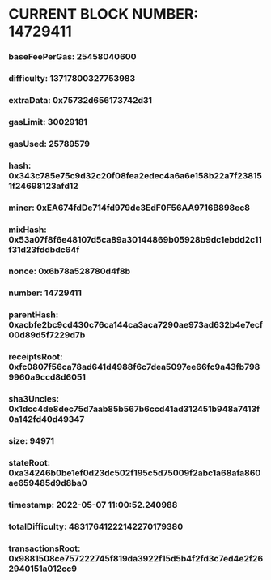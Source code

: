 # CURRENT BLOCK NUMBER: 14729411

### baseFeePerGas: 25458040600
### difficulty: 13717800327753983
### extraData: 0x75732d656173742d31
### gasLimit: 30029181
### gasUsed: 25789579
### hash: 0x343c785e75c9d32c20f08fea2edec4a6a6e158b22a7f238151f24698123afd12
### miner: 0xEA674fdDe714fd979de3EdF0F56AA9716B898ec8
### mixHash: 0x53a07f8f6e48107d5ca89a30144869b05928b9dc1ebdd2c11f31d23fddbdc64f
### nonce: 0x6b78a528780d4f8b
### number: 14729411
### parentHash: 0xacbfe2bc9cd430c76ca144ca3aca7290ae973ad632b4e7ecf00d89d5f7229d7b
### receiptsRoot: 0xfc0807f56ca78ad641d4988f6c7dea5097ee66fc9a43fb7989960a9ccd8d6051
### sha3Uncles: 0x1dcc4de8dec75d7aab85b567b6ccd41ad312451b948a7413f0a142fd40d49347
### size: 94971
### stateRoot: 0xa34246b0be1ef0d23dc502f195c5d75009f2abc1a68afa860ae659485d9d8ba0
### timestamp: 2022-05-07 11:00:52.240988
### totalDifficulty: 48317641222142270179380
### transactionsRoot: 0x9881508ce757222745f819da3922f15d5b4f2fd3c7ed4e2f262940151a012cc9
